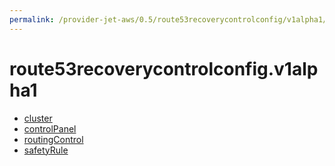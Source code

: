 ```yaml
---
permalink: /provider-jet-aws/0.5/route53recoverycontrolconfig/v1alpha1/
---
```


# route53recoverycontrolconfig.v1alpha1



* [cluster](cluster.md)
* [controlPanel](controlPanel.md)
* [routingControl](routingControl.md)
* [safetyRule](safetyRule.md)